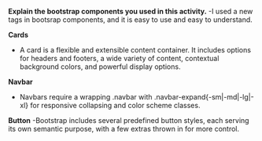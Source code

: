 <strong> Explain the bootstrap components you used in this activity.</strong>
-I used a new tags in bootsrap components, and it is easy to use and easy to understand.

<strong>Cards</strong>
- A card is a flexible and extensible content container. It includes options for headers and footers, a wide variety of content, contextual background colors, and powerful display options.

<strong>Navbar</strong>
- Navbars require a wrapping .navbar with .navbar-expand{-sm|-md|-lg|-xl} for responsive collapsing and color scheme classes.

<strong>Button</strong>
-Bootstrap includes several predefined button styles, each serving its own semantic purpose, with a few extras thrown in for more control.
